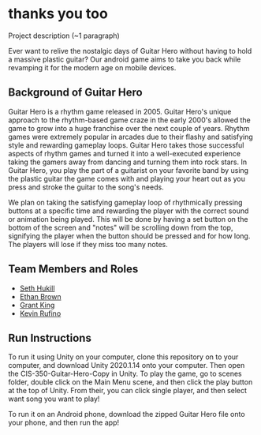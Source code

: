 # thanks you too

Project description (~1 paragraph)

Ever want to relive the nostalgic days of Guitar Hero without having to hold a massive plastic guitar? Our android game aims to take you back while revamping it for the modern age on mobile devices.

## Background of Guitar Hero

Guitar Hero is a rhythm game released in 2005. Guitar Hero's unique approach to the rhythm-based game craze in the early 2000's allowed the game to grow into a huge franchise over the next couple of years. Rhythm games were extremely popular in arcades due to their flashy and satisfying style and rewarding gameplay loops. Guitar Hero takes those successful aspects of rhythm games and turned it into a well-executed experience taking the gamers away from dancing and turning them into rock stars. In Guitar Hero, you play the part of a guitarist on your favorite band by using the plastic guitar the game comes with and playing your heart out as you press and stroke the guitar to the song's needs.

We plan on taking the satisfying gameplay loop of rhythmically pressing buttons at a specific time and rewarding the player with the correct sound or animation being played. This will be done by having a set button on the bottom of the screen and "notes" will be scrolling down from the top, signifying the player when the button should be pressed and for how long. The players will lose if they miss too many notes.

## Team Members and Roles

* [Seth Hukill](https://github.com/sethhukill/CIS350-HW2-Hukill) 
* [Ethan Brown](https://github.com/Ethan37/-CIS350-HW2-Brown)  
* [Grant King](https://github.com/GKing97/CIS350-HW2-King) 
* [Kevin Rufino](https://github.com/kevinrufino/CIS350-HW2-Rufino) 

## Run Instructions
To run it using Unity on your computer, clone this repository on to your computer, and download Unity 2020.1.14 onto your computer. Then open the CIS-350-Guitar-Hero-Copy in Unity. To play the game, go to scenes folder, double click on the Main Menu scene, and then click the play button at the top of Unity. From their, you can click single player, and then select want song you want to play!

To run it on an Android phone, download the zipped Guitar Hero file onto your phone, and then run the app!
